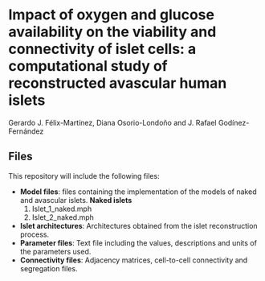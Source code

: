 # Impact of oxygen and glucose availability on the viability and connectivity of islet cells: a computational study of reconstructed avascular human islets

Gerardo J. Félix-Martínez, Diana Osorio-Londoño and J. Rafael Godínez-Fernández

## Files

This repository will include the following files:

 - **Model files**:  files containing the implementation of the models of naked and avascular islets.
    **Naked islets**
    1. Islet_1_naked.mph
    2. Islet_2_naked.mph
 - **Islet architectures**: Architectures obtained from the islet reconstruction process.
 - **Parameter files**: Text file including the values, descriptions and units of the parameters used.
 - **Connectivity files**: Adjacency matrices, cell-to-cell connectivity and segregation files.


